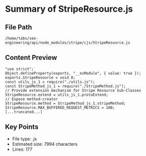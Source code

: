 # Summary of StripeResource.js
  
## File Path
`/home/tabs/seo-engineering/api/node_modules/stripe/cjs/StripeResource.js`

## Content Preview
```
"use strict";
Object.defineProperty(exports, "__esModule", { value: true });
exports.StripeResource = void 0;
const utils_js_1 = require("./utils.js");
const StripeMethod_js_1 = require("./StripeMethod.js");
// Provide extension mechanism for Stripe Resource Sub-Classes
StripeResource.extend = utils_js_1.protoExtend;
// Expose method-creator
StripeResource.method = StripeMethod_js_1.stripeMethod;
StripeResource.MAX_BUFFERED_REQUEST_METRICS = 100;
[...truncated...]
```

## Key Points
- File type: .js
- Estimated size: 7994 characters
- Lines: 177
